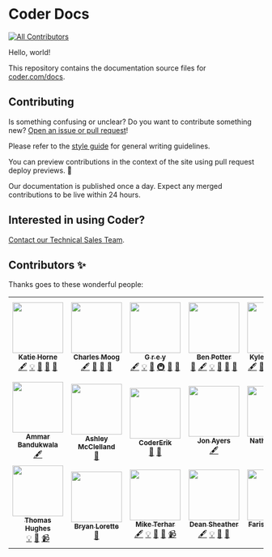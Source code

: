 # Coder Docs

<!-- ALL-CONTRIBUTORS-BADGE:START - Do not remove or modify this section -->

[![All Contributors](https://img.shields.io/badge/all_contributors-21-orange.svg?style=flat-square)](#contributors-)

<!-- ALL-CONTRIBUTORS-BADGE:END -->

Hello, world!

This repository contains the documentation source files for
[coder.com/docs](https://coder.com/docs).

## Contributing

Is something confusing or unclear? Do you want to contribute something new?
[Open an issue or pull request](https://github.com/cdr/docs/issues/new)!

Please refer to the [style guide](https://github.com/cdr/styleguide) for general
writing guidelines.

You can preview contributions in the context of the site using pull request
deploy previews. :rocket:

Our documentation is published once a day. Expect any merged contributions to be
live within 24 hours.

## Interested in using Coder?

[Contact our Technical Sales Team](https://coder.com/contact).

## Contributors ✨

Thanks goes to these wonderful people:

<!-- ALL-CONTRIBUTORS-LIST:START - Do not remove or modify this section -->
<!-- prettier-ignore-start -->
<!-- markdownlint-disable -->
<table>
  <tr>
    <td align="center"><a href="https://github.com/khorne3"><img src="https://avatars.githubusercontent.com/u/16521651?v=4?s=100" width="100px;" alt=""/><br /><sub><b>Katie Horne</b></sub></a><br /><a href="#content-khorne3" title="Content">🖋</a> <a href="#example-khorne3" title="Examples">💡</a> <a href="#ideas-khorne3" title="Ideas, Planning, & Feedback">🤔</a> <a href="#maintenance-khorne3" title="Maintenance">🚧</a> <a href="https://github.com/cdr/docs/pulls?q=is%3Apr+reviewed-by%3Akhorne3" title="Reviewed Pull Requests">👀</a></td>
    <td align="center"><a href="https://cmoog.io/"><img src="https://avatars.githubusercontent.com/u/7585078?v=4?s=100" width="100px;" alt=""/><br /><sub><b>Charles Moog</b></sub></a><br /><a href="#content-cmoog" title="Content">🖋</a> <a href="#ideas-cmoog" title="Ideas, Planning, & Feedback">🤔</a> <a href="#maintenance-cmoog" title="Maintenance">🚧</a> <a href="https://github.com/cdr/docs/pulls?q=is%3Apr+reviewed-by%3Acmoog" title="Reviewed Pull Requests">👀</a></td>
    <td align="center"><a href="https://vapurrmaid.ca/"><img src="https://avatars.githubusercontent.com/u/11184711?v=4?s=100" width="100px;" alt=""/><br /><sub><b>G r e y</b></sub></a><br /><a href="#content-vapurrmaid" title="Content">🖋</a> <a href="#example-vapurrmaid" title="Examples">💡</a> <a href="#ideas-vapurrmaid" title="Ideas, Planning, & Feedback">🤔</a> <a href="#infra-vapurrmaid" title="Infrastructure (Hosting, Build-Tools, etc)">🚇</a> <a href="#maintenance-vapurrmaid" title="Maintenance">🚧</a> <a href="https://github.com/cdr/docs/pulls?q=is%3Apr+reviewed-by%3Avapurrmaid" title="Reviewed Pull Requests">👀</a></td>
    <td align="center"><a href="https://bpmct.net/"><img src="https://avatars.githubusercontent.com/u/22407953?v=4?s=100" width="100px;" alt=""/><br /><sub><b>Ben Potter</b></sub></a><br /><a href="#blog-bpmct" title="Blogposts">📝</a> <a href="#content-bpmct" title="Content">🖋</a> <a href="#example-bpmct" title="Examples">💡</a> <a href="#ideas-bpmct" title="Ideas, Planning, & Feedback">🤔</a> <a href="#maintenance-bpmct" title="Maintenance">🚧</a> <a href="https://github.com/cdr/docs/pulls?q=is%3Apr+reviewed-by%3Abpmct" title="Reviewed Pull Requests">👀</a></td>
    <td align="center"><a href="https://carberry.com/"><img src="https://avatars.githubusercontent.com/u/7122116?v=4?s=100" width="100px;" alt=""/><br /><sub><b>Kyle Carberry</b></sub></a><br /><a href="#content-kylecarbs" title="Content">🖋</a> <a href="#design-kylecarbs" title="Design">🎨</a> <a href="#ideas-kylecarbs" title="Ideas, Planning, & Feedback">🤔</a> <a href="#infra-kylecarbs" title="Infrastructure (Hosting, Build-Tools, etc)">🚇</a> <a href="#maintenance-kylecarbs" title="Maintenance">🚧</a> <a href="https://github.com/cdr/docs/pulls?q=is%3Apr+reviewed-by%3Akylecarbs" title="Reviewed Pull Requests">👀</a></td>
    <td align="center"><a href="https://colin.vc/"><img src="https://avatars.githubusercontent.com/u/6332295?v=4?s=100" width="100px;" alt=""/><br /><sub><b>Colin Adler</b></sub></a><br /><a href="#content-coadler" title="Content">🖋</a></td>
    <td align="center"><a href="https://github.com/fioan89"><img src="https://avatars.githubusercontent.com/u/1479167?v=4?s=100" width="100px;" alt=""/><br /><sub><b>Faur Ioan-Aurel</b></sub></a><br /><a href="#content-fioan89" title="Content">🖋</a></td>
  </tr>
  <tr>
    <td align="center"><a href="https://ammar.io/"><img src="https://avatars.githubusercontent.com/u/7416144?v=4?s=100" width="100px;" alt=""/><br /><sub><b>Ammar Bandukwala</b></sub></a><br /><a href="#content-ammario" title="Content">🖋</a></td>
    <td align="center"><a href="https://github.com/ashumz"><img src="https://avatars.githubusercontent.com/u/100216?v=4?s=100" width="100px;" alt=""/><br /><sub><b>Ashley McClelland</b></sub></a><br /><a href="https://github.com/cdr/docs/commits?author=ashumz" title="Documentation">📖</a></td>
    <td align="center"><a href="https://github.com/CoderErik"><img src="https://avatars.githubusercontent.com/u/67160019?v=4?s=100" width="100px;" alt=""/><br /><sub><b>CoderErik</b></sub></a><br /><a href="#blog-CoderErik" title="Blogposts">📝</a> <a href="https://github.com/cdr/docs/issues?q=author%3ACoderErik" title="Bug reports">🐛</a></td>
    <td align="center"><a href="https://github.com/sreya"><img src="https://avatars.githubusercontent.com/u/4856196?v=4?s=100" width="100px;" alt=""/><br /><sub><b>Jon Ayers</b></sub></a><br /><a href="#content-sreya" title="Content">🖋</a></td>
    <td align="center"><a href="https://github.com/nathanpotter"><img src="https://avatars.githubusercontent.com/u/12649493?v=4?s=100" width="100px;" alt=""/><br /><sub><b>Nathan Potter</b></sub></a><br /><a href="#content-nathanpotter" title="Content">🖋</a></td>
    <td align="center"><a href="https://github.com/sestegra"><img src="https://avatars.githubusercontent.com/u/109060?v=4?s=100" width="100px;" alt=""/><br /><sub><b>Stéphane Este-Gracias</b></sub></a><br /><a href="https://github.com/cdr/docs/issues?q=author%3Asestegra" title="Bug reports">🐛</a></td>
    <td align="center"><a href="https://github.com/ericpaulsen"><img src="https://avatars.githubusercontent.com/u/9683576?v=4?s=100" width="100px;" alt=""/><br /><sub><b>Eric Paulsen</b></sub></a><br /><a href="https://github.com/cdr/docs/issues?q=author%3Aericpaulsen" title="Bug reports">🐛</a> <a href="#content-ericpaulsen" title="Content">🖋</a> <a href="#example-ericpaulsen" title="Examples">💡</a> <a href="#ideas-ericpaulsen" title="Ideas, Planning, & Feedback">🤔</a> <a href="#maintenance-ericpaulsen" title="Maintenance">🚧</a></td>
  </tr>
  <tr>
    <td align="center"><a href="https://iamhughes.com/"><img src="https://avatars.githubusercontent.com/u/2894107?v=4?s=100" width="100px;" alt=""/><br /><sub><b>Thomas Hughes</b></sub></a><br /><a href="#example-IAmHughes" title="Examples">💡</a> <a href="#maintenance-IAmHughes" title="Maintenance">🚧</a> <a href="#video-IAmHughes" title="Videos">📹</a></td>
    <td align="center"><a href="https://www.linkedin.com/in/blorette/"><img src="https://avatars.githubusercontent.com/u/67381492?v=4?s=100" width="100px;" alt=""/><br /><sub><b>Bryan Lorette</b></sub></a><br /><a href="https://github.com/cdr/docs/issues?q=author%3Abalorette" title="Bug reports">🐛</a></td>
    <td align="center"><a href="https://brownfield.dev/"><img src="https://avatars.githubusercontent.com/u/938684?v=4?s=100" width="100px;" alt=""/><br /><sub><b>Mike Terhar</b></sub></a><br /><a href="#content-mterhar" title="Content">🖋</a> <a href="#example-mterhar" title="Examples">💡</a> <a href="#ideas-mterhar" title="Ideas, Planning, & Feedback">🤔</a> <a href="#maintenance-mterhar" title="Maintenance">🚧</a> <a href="#video-mterhar" title="Videos">📹</a></td>
    <td align="center"><a href="https://github.com/deansheather"><img src="https://avatars.githubusercontent.com/u/11241812?v=4?s=100" width="100px;" alt=""/><br /><sub><b>Dean Sheather</b></sub></a><br /><a href="#content-deansheather" title="Content">🖋</a> <a href="#example-deansheather" title="Examples">💡</a> <a href="#maintenance-deansheather" title="Maintenance">🚧</a> <a href="https://github.com/cdr/docs/pulls?q=is%3Apr+reviewed-by%3Adeansheather" title="Reviewed Pull Requests">👀</a></td>
    <td align="center"><a href="https://github.com/fuskovic"><img src="https://avatars.githubusercontent.com/u/34631293?v=4?s=100" width="100px;" alt=""/><br /><sub><b>Faris Huskovic</b></sub></a><br /><a href="#content-fuskovic" title="Content">🖋</a> <a href="#example-fuskovic" title="Examples">💡</a></td>
    <td align="center"><a href="https://github.com/jawnsy"><img src="https://avatars.githubusercontent.com/u/52710?v=4?s=100" width="100px;" alt=""/><br /><sub><b>Jonathan Yu</b></sub></a><br /><a href="#content-jawnsy" title="Content">🖋</a> <a href="#example-jawnsy" title="Examples">💡</a> <a href="#ideas-jawnsy" title="Ideas, Planning, & Feedback">🤔</a> <a href="#infra-jawnsy" title="Infrastructure (Hosting, Build-Tools, etc)">🚇</a> <a href="#maintenance-jawnsy" title="Maintenance">🚧</a> <a href="https://github.com/cdr/docs/pulls?q=is%3Apr+reviewed-by%3Ajawnsy" title="Reviewed Pull Requests">👀</a></td>
    <td align="center"><a href="https://github.com/sloanesturz"><img src="https://avatars.githubusercontent.com/u/3239962?v=4?s=100" width="100px;" alt=""/><br /><sub><b>Sloane Sturzenegger</b></sub></a><br /><a href="https://github.com/cdr/docs/issues?q=author%3Asloanesturz" title="Bug reports">🐛</a></td>
  </tr>
</table>

<!-- markdownlint-restore -->
<!-- prettier-ignore-end -->

<!-- ALL-CONTRIBUTORS-LIST:END -->
